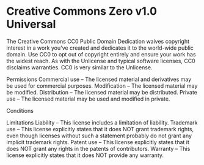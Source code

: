 Creative Commons Zero v1.0 Universal
====================================

The Creative Commons CC0 Public Domain Dedication waives copyright interest in a work you've created and dedicates it to
the world-wide public domain. Use CC0 to opt out of copyright entirely and ensure your work has the widest reach. As
with the Unlicense and typical software licenses, CC0 disclaims warranties. CC0 is very similar to the Unlicense.

Permissions
Commercial use – The licensed material and derivatives may be used for commercial purposes.
Modification – The licensed material may be modified.
Distribution – The licensed material may be distributed.
Private use – The licensed material may be used and modified in private.

Conditions

Limitations
Liability – This license includes a limitation of liability.
Trademark use – This license explicitly states that it does NOT grant trademark rights, even though licenses without
    such a statement probably do not grant any implicit trademark rights.
Patent use – This license explicitly states that it does NOT grant any rights in the patents of contributors.
Warranty – This license explicitly states that it does NOT provide any warranty.
